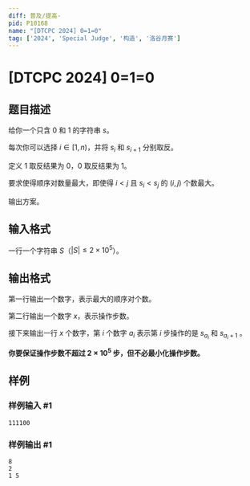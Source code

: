 ```yaml
---
diff: 普及/提高-
pid: P10168
name: "[DTCPC 2024] 0=1=0"
tag: ['2024', 'Special Judge', '构造', '洛谷月赛']
---
```

# [DTCPC 2024] 0=1=0
## 题目描述

给你一个只含 $0$ 和 $1$ 的字符串 $s$。

每次你可以选择 $i\in [1,n)$，并将 $s_i$ 和 $s_{i+1}$ 分别取反。

定义 $1$ 取反结果为 $0$，$0$ 取反结果为 $1$。

要求使得顺序对数量最大，即使得 $i\lt j$ 且 $s_i\lt s_j$ 的 $(i,j)$ 个数最大。

输出方案。
## 输入格式

一行一个字符串 $S$（$\lvert S\rvert\leq 2\times 10^5$）。
## 输出格式

第一行输出一个数字，表示最大的顺序对个数。

第二行输出一个数字 $x$，表示操作步数。

接下来输出一行 $x$ 个数字，第 $i$ 个数字 $a_i$ 表示第 $i$ 步操作的是 $s_{a_i}$ 和 $s_{a_i+1}$ 。

**你要保证操作步数不超过 $2\times 10^5$ 步，但不必最小化操作步数。**
## 样例

### 样例输入 #1
```
111100
```
### 样例输出 #1
```
8
2
1 5
```
